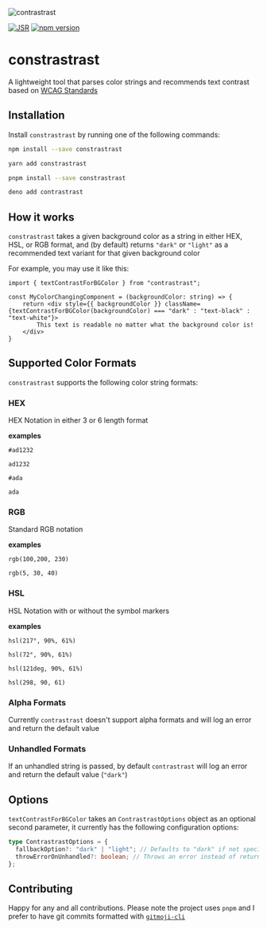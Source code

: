 ![contrastrast](https://github.com/ammuench/contrastrast/assets/2099658/8b7a90b0-3874-4650-a575-1170063d3462)

[![JSR](https://jsr.io/badges/@<scope>/<package>)](https://jsr.io/@<scope>/<package>)
[![npm version](https://badge.fury.io/js/contrastrast.svg)](https://badge.fury.io/js/contrastrast)

# constrastrast

A lightweight tool that parses color strings and recommends text contrast based
on [WCAG Standards](http://www.w3.org/TR/AERT#color-contrast)

## Installation

Install `constrastrast` by running one of the following commands:

```bash
npm install --save constrastrast

yarn add constrastrast

pnpm install --save constrastrast

deno add contrastrast
```

## How it works

`constrastrast` takes a given background color as a string in either HEX, HSL,
or RGB format, and (by default) returns `"dark"` or `"light"` as a recommended
text variant for that given background color

For example, you may use it like this:

```tsx
import { textContrastForBGColor } from "contrastrast";

const MyColorChangingComponent = (backgroundColor: string) => {
    return <div style={{ backgroundColor }} className={textContrastForBGColor(backgroundColor) === "dark" : "text-black" : "text-white"}>
        This text is readable no matter what the background color is!
    </div>
}
```

## Supported Color Formats

`constrastrast` supports the following color string formats:

### HEX

HEX Notation in either 3 or 6 length format

**examples**

```
#ad1232

ad1232

#ada

ada
```

### RGB

Standard RGB notation

**examples**

```
rgb(100,200, 230)

rgb(5, 30, 40)
```

### HSL

HSL Notation with or without the symbol markers

**examples**

```
hsl(217°, 90%, 61%)

hsl(72°, 90%, 61%)

hsl(121deg, 90%, 61%)

hsl(298, 90, 61)
```

### Alpha Formats

Currently `contrastrast` doesn't support alpha formats and will log an error and
return the default value

### Unhandled Formats

If an unhandled string is passed, by default `contrastrast` will log an error
and return the default value (`"dark"`)

## Options

`textContrastForBGColor` takes an `ContrastrastOptions` object as an optional
second parameter, it currently has the following configuration options:

```ts
type ContrastrastOptions = {
  fallbackOption?: "dark" | "light"; // Defaults to "dark" if not specified
  throwErrorOnUnhandled?: boolean; // Throws an error instead of returning the `fallbackOption`.  Defaults to `false` if not specific
};
```

## Contributing

Happy for any and all contributions. Please note the project uses `pnpm` and I
prefer to have git commits formatted with
[`gitmoji-cli`](https://github.com/carloscuesta/gitmoji-cli)
